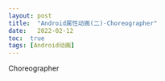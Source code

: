 ```yaml
---
layout: post
title:  "Android属性动画(二)-Choreographer"
date:   2022-02-12
toc:  true
tags: [Android动画]
---
```

Choreographer
